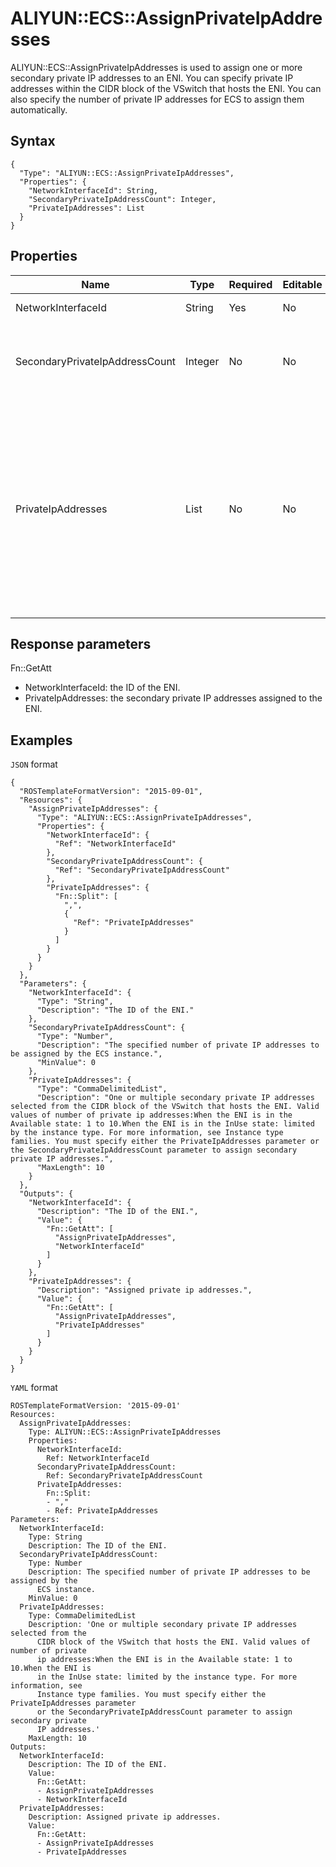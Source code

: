 # ALIYUN::ECS::AssignPrivateIpAddresses

ALIYUN::ECS::AssignPrivateIpAddresses is used to assign one or more secondary private IP addresses to an ENI. You can specify private IP addresses within the CIDR block of the VSwitch that hosts the ENI. You can also specify the number of private IP addresses for ECS to assign them automatically.

## Syntax

```
{
  "Type": "ALIYUN::ECS::AssignPrivateIpAddresses",
  "Properties": {
    "NetworkInterfaceId": String,
    "SecondaryPrivateIpAddressCount": Integer,
    "PrivateIpAddresses": List
  }
}
```

## Properties

|Name|Type|Required|Editable|Description|Validity|
|----|----|--------|--------|-----------|--------|
|NetworkInterfaceId|String|Yes|No|The ID of the ENI.|None|
|SecondaryPrivateIpAddressCount|Integer|No|No|The number of private IP addresses assigned to the ENI.|None|
|PrivateIpAddresses|List|No|No|The list of one or more secondary private IP addresses selected from the CIDR block of the VSwitch that hosts the ENI.|When the ENI is in the Available state, up to 10 IP addresses can be specified. When the ENI is in the InUse state, the number of IP addresses that can be specified depends on the instance type. For more information, see [Instance families](/intl.en-US/Instance/Instance families.md). To assign secondary private IP addresses, you must specify either the PrivateIpAddress parameter or the SecondaryPrivateIpAddressCount parameter. But you cannot specify both of them.|

## Response parameters

Fn::GetAtt

-   NetworkInterfaceId: the ID of the ENI.
-   PrivateIpAddresses: the secondary private IP addresses assigned to the ENI.

## Examples

`JSON` format

```
{
  "ROSTemplateFormatVersion": "2015-09-01",
  "Resources": {
    "AssignPrivateIpAddresses": {
      "Type": "ALIYUN::ECS::AssignPrivateIpAddresses",
      "Properties": {
        "NetworkInterfaceId": {
          "Ref": "NetworkInterfaceId"
        },
        "SecondaryPrivateIpAddressCount": {
          "Ref": "SecondaryPrivateIpAddressCount"
        },
        "PrivateIpAddresses": {
          "Fn::Split": [
            ",",
            {
              "Ref": "PrivateIpAddresses"
            }
          ]
        }
      }
    }
  },
  "Parameters": {
    "NetworkInterfaceId": {
      "Type": "String",
      "Description": "The ID of the ENI."
    },
    "SecondaryPrivateIpAddressCount": {
      "Type": "Number",
      "Description": "The specified number of private IP addresses to be assigned by the ECS instance.",
      "MinValue": 0
    },
    "PrivateIpAddresses": {
      "Type": "CommaDelimitedList",
      "Description": "One or multiple secondary private IP addresses selected from the CIDR block of the VSwitch that hosts the ENI. Valid values of number of private ip addresses:When the ENI is in the Available state: 1 to 10.When the ENI is in the InUse state: limited by the instance type. For more information, see Instance type families. You must specify either the PrivateIpAddresses parameter or the SecondaryPrivateIpAddressCount parameter to assign secondary private IP addresses.",
      "MaxLength": 10
    }
  },
  "Outputs": {
    "NetworkInterfaceId": {
      "Description": "The ID of the ENI.",
      "Value": {
        "Fn::GetAtt": [
          "AssignPrivateIpAddresses",
          "NetworkInterfaceId"
        ]
      }
    },
    "PrivateIpAddresses": {
      "Description": "Assigned private ip addresses.",
      "Value": {
        "Fn::GetAtt": [
          "AssignPrivateIpAddresses",
          "PrivateIpAddresses"
        ]
      }
    }
  }
}
```

`YAML` format

```
ROSTemplateFormatVersion: '2015-09-01'
Resources:
  AssignPrivateIpAddresses:
    Type: ALIYUN::ECS::AssignPrivateIpAddresses
    Properties:
      NetworkInterfaceId:
        Ref: NetworkInterfaceId
      SecondaryPrivateIpAddressCount:
        Ref: SecondaryPrivateIpAddressCount
      PrivateIpAddresses:
        Fn::Split:
        - ","
        - Ref: PrivateIpAddresses
Parameters:
  NetworkInterfaceId:
    Type: String
    Description: The ID of the ENI.
  SecondaryPrivateIpAddressCount:
    Type: Number
    Description: The specified number of private IP addresses to be assigned by the
      ECS instance.
    MinValue: 0
  PrivateIpAddresses:
    Type: CommaDelimitedList
    Description: 'One or multiple secondary private IP addresses selected from the
      CIDR block of the VSwitch that hosts the ENI. Valid values of number of private
      ip addresses:When the ENI is in the Available state: 1 to 10.When the ENI is
      in the InUse state: limited by the instance type. For more information, see
      Instance type families. You must specify either the PrivateIpAddresses parameter
      or the SecondaryPrivateIpAddressCount parameter to assign secondary private
      IP addresses.'
    MaxLength: 10
Outputs:
  NetworkInterfaceId:
    Description: The ID of the ENI.
    Value:
      Fn::GetAtt:
      - AssignPrivateIpAddresses
      - NetworkInterfaceId
  PrivateIpAddresses:
    Description: Assigned private ip addresses.
    Value:
      Fn::GetAtt:
      - AssignPrivateIpAddresses
      - PrivateIpAddresses
```

